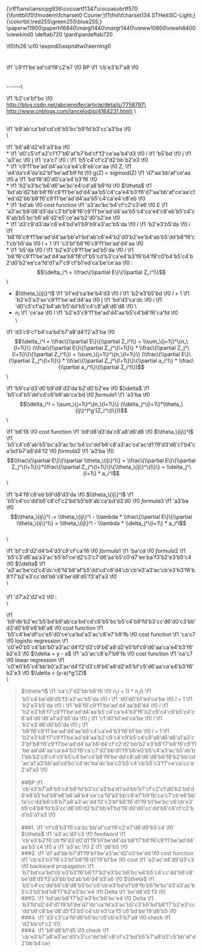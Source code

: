 {\rtf1\ansi\ansicpg936\cocoartf1347\cocoasubrtf570
{\fonttbl\f0\fmodern\fcharset0 Courier;\f1\fnil\fcharset134 STHeitiSC-Light;}
{\colortbl;\red255\green255\blue255;}
\paperw11900\paperh16840\margl1440\margr1440\vieww10800\viewh8400\viewkind0
\deftab720
\pard\pardeftab720

\f0\fs26 \cf0 \expnd0\expndtw0\kerning0
# 
\f1 \'c9\'f1\'be\'ad\'cd\'f8\'c2\'e7
\f0 BP
\f1 \'cb\'e3\'b7\'a8
\f0 \
\
\
------\

\f1 \'b2\'ce\'bf\'bc
\f0 \
http://blog.csdn.net/abcjennifer/article/details/7758797\
http://www.cnblogs.com/lancelod/p/4164231.html\
\
##
\f1 \'b9\'ab\'ca\'bd\'cd\'c6\'b5\'bc\'b9\'fd\'b3\'cc\'a3\'ba
\f0 \
   \
>
\f1 \'b6\'a8\'d2\'e5\'a3\'ba
\f0 \
* 
\f1 \'d0\'c5\'cf\'a2\'c1\'f7\'b6\'af\'b7\'bd\'cf\'f2\'ce\'aa\'b4\'d3
\f0 i
\f1 \'b5\'bd
\f0 j
\f1 \'a3\'ac
\f0 j
\f1 \'ca\'c7
\f0 i
\f1 \'b5\'c4\'cf\'c2\'d2\'bb\'b2\'e3
\f0  \
* 
\f1 \'c9\'f1\'be\'ad\'d4\'aa\'ca\'e4\'c8\'eb\'ce\'aa
\f0 Z, 
\f1 \'d4\'da\'c4\'da\'b2\'bf\'be\'ad\'b9\'fd
\f0  g(Z) = sigmoid(Z) 
\f1 \'d7\'aa\'bb\'af\'ce\'aa
\f0 a
\f1 \'bd\'f8\'d0\'d0\'ca\'e4\'b3\'f6
\f0 \
* 
\f1 \'b2\'e3\'bc\'b6\'d6\'ae\'bc\'e4\'cd\'a8\'b9\'fd
\f0 $\\theta$
\f1 \'bd\'ab\'d2\'bb\'b8\'f6\'c9\'f1\'be\'ad\'d4\'aa\'b5\'c4\'ca\'e4\'b3\'f6\'d7\'aa\'bb\'af\'ce\'aa\'c1\'ed\'d2\'bb\'b8\'f6\'c9\'f1\'be\'ad\'d4\'aa\'b5\'c4\'ca\'e4\'c8\'eb
\f0 \
* 
\f1 \'bd\'ab
\f0 cost function
\f1 \'a3\'ac\'bc\'b4\'cf\'c2\'c3\'e6
\f0 E
\f1 \'a3\'ac\'b9\'d8\'d3\'da\'c3\'bf\'b8\'f6\'c9\'f1\'be\'ad\'d4\'aa\'b5\'c4\'ca\'e4\'c8\'eb\'b5\'c4\'c6\'ab\'b5\'bc\'b6\'a8\'d2\'e5\'ce\'aa\'b2\'d0\'b2\'ee
\f0 \
* 
\f1 \'d3\'c9\'d3\'da\'c6\'e4\'bd\'e1\'b9\'b9\'a3\'ac\'b5\'da
\f0 $l$
\f1 \'b2\'e3\'b5\'da
\f0 $i$
\f1 \'b8\'f6\'c9\'f1\'be\'ad\'d4\'aa\'bb\'e1\'bd\'ab\'c6\'e4\'b2\'d0\'b2\'ee\'b4\'ab\'b5\'dd\'b8\'f8\'c1\'cb\'b5\'da
\f0 $l+1$
\f1 \'c3\'bf\'b8\'f6\'c9\'f1\'be\'ad\'d4\'aa
\f0 \
* 
\f1 \'b5\'da
\f0 $l$
\f1 \'b2\'e3\'c9\'f1\'be\'ad\'b5\'da
\f0 $i$
\f1 \'b8\'f6\'c9\'f1\'be\'ad\'d4\'aa\'b8\'f8\'cf\'b5\'cd\'b3\'ca\'e4\'b3\'f6\'b4\'f8\'c0\'b4\'b5\'c4\'b2\'d0\'b2\'ee\'ca\'fd\'d1\'a7\'c9\'cf\'b1\'ed\'ca\'be\'ce\'aa
\f0 :$$\\delta_i^l = \\frac\{\\partial E\}\{\\partial Z_i^l\}$$\
* $\\theta_\{ij\}^l$
\f1 \'b1\'ed\'ca\'be\'b4\'d3
\f0 $l$
\f1 \'b2\'e3\'b5\'bd
\f0 $l+1$
\f1 \'b2\'e3\'a3\'ac\'c9\'f1\'be\'ad\'d4\'aa
\f0 j
\f1 \'bd\'d3\'ca\'dc
\f0 i
\f1 \'d0\'c5\'cf\'a2\'b4\'ab\'b5\'dd\'b5\'c4\'c8\'a8\'d6\'d8
\f0 \
* $n_l$
\f1 \'ce\'aa
\f0 $l$
\f1 \'b2\'e3\'c9\'f1\'be\'ad\'d4\'aa\'b5\'c4\'b8\'f6\'ca\'fd
\f0 \
\

\f1 \'d3\'c9\'c1\'b4\'ca\'bd\'b7\'a8\'d4\'f2\'a3\'ba
\f0 $$\\delta_i^l = \\frac\{\\partial E\}\{\\partial Z_i^l\} = \\sum_\{j=1\}^\{n_\{l+1\}\} (\\frac\{\\partial E\}\{\\partial Z_j^\{l+1\}\} * \\frac\{\\partial Z_j^\{l+1\}\}\{\\partial Z_i^l\}) = \\sum_\{j=1\}^\{n_\{l+1\}\} (\\frac\{\\partial E\}\{\\partial Z_j^\{l+1\}\} * \\frac\{\\partial Z_j^\{l+1\}\}\{\\partial a_i^l\} * \\frac\{\\partial a_i^l\}\{\\partial Z_i^l\})$$\

\f1 \'b9\'ca\'d3\'d0\'b9\'d8\'d3\'da\'b2\'d0\'b2\'ee
\f0 $\\delta$
\f1 \'b5\'c4\'b5\'dd\'cd\'c6\'b9\'ab\'ca\'bd
\f0  $formula 1$
\f1 \'a3\'ba
\f0 $$\\delta_i^l = \\sum_\{j=1\}^\{n_\{l+1\}\} (\\delta_j^\{l+1\}*\\theta_\{ij\}^l*g'(Z_i^\{l\}))$$\

\f1 \'b6\'f8
\f0 cost function
\f1 \'b9\'d8\'d3\'da\'c8\'a8\'d6\'d8
\f0 $\\theta_\{ij\}^l$
\f1 \'b5\'c4\'c6\'ab\'b5\'bc\'a3\'ac\'bc\'b4\'cc\'dd\'b6\'c8\'a3\'ac\'cd\'ac\'d1\'f9\'d3\'d6\'c1\'b4\'ca\'bd\'b7\'a8\'d4\'f2
\f0 $formula 2$
\f1 \'a3\'ba
\f0 $$\\frac\{\\partial E\}\{\\partial \\theta_\{ij\}^l\}  = \\frac\{\\partial E\}\{\\partial Z_j^\{l+1\}\}*\\frac\{\\partial Z_j^\{l+1\}\}\{\\theta_\{ij\}^\{l\}\} = \\delta_j^\{l+1\} * a_i^l$$\

\f1 \'b4\'f8\'c8\'eb\'b9\'d8\'d3\'da
\f0 $\\theta_\{ij\}^l$
\f1 \'b5\'c4\'cc\'dd\'b6\'c8\'cf\'c2\'bd\'b5\'b9\'ab\'ca\'bd\'d3\'d0
\f0  $formula 3$
\f1 \'a3\'ba
\f0  $$\\theta_\{ij\}^l := \\theta_\{ij\}^l - \\lambda * \\frac\{\\partial E\}\{\\partial \\theta_\{ij\}^l\} = \\theta_\{ij\}^l - \\lambda * \\delta_j^\{l+1\} * a_i^l$$\
\

\f1 \'bf\'c9\'d2\'d4\'b4\'d3\'c9\'cf\'ca\'f6
\f0  $formula 1$ 
\f1 \'ba\'cd
\f0  $formula 2$ 
\f1 \'b5\'c3\'d6\'aa\'a3\'ac\'b5\'b1\'ce\'d2\'c3\'c7\'d6\'aa\'b5\'c0\'d7\'ee\'ba\'f3\'b2\'e3\'b5\'c4
\f0 $\\delta$
\f1 \'a3\'ac\'be\'cd\'c4\'dc\'c6\'f4\'b6\'af\'b5\'dd\'cd\'c6\'d4\'cb\'cb\'e3\'a3\'ac\'cb\'e3\'b3\'f6\'b8\'f7\'b2\'e3\'cc\'dd\'b6\'c8\'be\'d8\'d5\'f3\'a1\'a3
\f0 \
\
>####
\f1 \'d7\'a2\'d2\'e2
\f0 :\
\
>
\f1 \'b9\'db\'b2\'ec\'b5\'bd\'b9\'ab\'ca\'bd\'cd\'c6\'b5\'bc\'b5\'c4\'b9\'fd\'b3\'cc\'d6\'d0\'c3\'bb\'d3\'d0\'b9\'e6\'b6\'a8
\f0 cost function
\f1 \'b5\'c4\'be\'df\'cc\'e5\'d0\'ce\'ca\'bd\'a3\'ac\'c8\'e7\'b9\'fb
\f0 cost function
\f1 \'ca\'c7
\f0 logistic regression
\f1 \'c0\'e0\'b5\'c4\'bb\'b0\'a3\'ac\'d4\'f2\'d3\'c9\'b6\'a8\'d2\'e5\'bf\'c9\'d6\'aa\'ca\'e4\'b3\'f6\'b2\'e3
\f0  $\\delta = y - a$
\f1 \'a3\'ac\'c8\'e7\'b9\'fb
\f0 cost function
\f1 \'ca\'c7
\f0 linear regression
\f1 \'c0\'e0\'b5\'c4\'bb\'b0\'a3\'ac\'d4\'f2\'d3\'c9\'b6\'a8\'d2\'e5\'bf\'c9\'d6\'aa\'ca\'e4\'b3\'f6\'b2\'e3
\f0  $\\delta = (y-a)*g'(Z)$ \
\
> $\\theta^l$
\f1 \'ca\'c7\'d2\'bb\'b8\'f6
\f0 $n_\{l+1\} * n_\{l\}$
\f1 \'b5\'c4\'be\'d8\'d5\'f3\'a3\'ac\'b5\'da
\f0 $i$
\f1 \'d0\'d0\'b1\'ed\'ca\'be
\f0 $l+1$
\f1 \'b2\'e3\'b5\'da
\f0 i
\f1 \'b8\'f6\'c9\'f1\'be\'ad\'d4\'aa\'b6\'d4
\f0 $l$
\f1 \'b2\'e3\'b8\'f7\'c9\'f1\'be\'ad\'d4\'aa\'b5\'c4\'ca\'e4\'b3\'f6\'b2\'c9\'c4\'c9\'b5\'c4\'c8\'a8\'d6\'d8\'a1\'a3\'b5\'da
\f0 j
\f1 \'c1\'d0\'b1\'ed\'ca\'be
\f0 $l$
\f1 \'b2\'e3\'d6\'d0\'b5\'da
\f0 j
\f1 \'b8\'f6\'c9\'f1\'be\'ad\'d4\'aa\'b5\'c4\'ca\'e4\'b3\'f6\'b1\'bb
\f0 $l+1$
\f1 \'b2\'e3\'b8\'f7\'c9\'f1\'be\'ad\'d4\'aa\'b2\'c9\'c4\'c9\'b5\'c4\'c8\'a8\'d6\'d8\'a1\'a3\'c3\'bf\'b8\'f6\'c9\'f1\'be\'ad\'d4\'aa\'b6\'d4\'cf\'c2\'d2\'bb\'b2\'e3\'b8\'f7\'b8\'f6\'c9\'f1\'be\'ad\'d4\'aa\'ca\'e4\'b3\'f6\'ca\'c7\'d2\'bb\'d1\'f9\'b6\'e0\'b5\'c4\'a3\'ac\'b5\'ab\'b1\'bb\'b2\'c9\'c4\'c9\'b5\'c4\'be\'cd\'b8\'f9\'be\'dd\'c8\'a8\'d6\'d8\'b6\'f8\'b2\'bb\'cd\'ac\'a1\'a3\'bb\'ad\'cd\'bc\'c4\'dc\'ba\'dc\'ba\'c3\'b5\'c4\'cb\'b5\'c3\'f7\'ce\'ca\'cc\'e2\'a1\'a3
\f0 \
\
##BP
\f1 \'cb\'e3\'b7\'a8\'b5\'c4\'b9\'fd\'b3\'cc\'a3\'ba\'d1\'ad\'bb\'b7\'cf\'c2\'c1\'d0\'b2\'bd\'d6\'e8\'b5\'bd\'b9\'e6\'b6\'a8\'b4\'ce\'ca\'fd\'a3\'bb\'c8\'e7\'b9\'fb\'ca\'c7\'cb\'e6\'bb\'fa\'cc\'dd\'b6\'c8\'b7\'a8\'a3\'ac\'d4\'f2\'c3\'bf\'b8\'f6\'d1\'f9\'b1\'be\'bc\'c6\'cb\'e3\'b5\'c4\'b9\'fd\'b3\'cc\'d6\'d0\'d2\'b2\'bb\'e1\'bd\'f8\'d0\'d0\'cc\'dd\'b6\'c8\'cf\'c2\'bd\'b5\'a1\'a3
\f0 \
\
###1. 
\f1 \'cf\'c8\'b3\'f5\'ca\'bc\'bb\'af\'cd\'f8\'c2\'e7\'d6\'d0\'b5\'c4
\f0 $\\theta$
\f1 \'a3\'ac\'d3\'c3
\f0 feedword
\f1 \'cb\'e3\'b3\'f6\'cb\'f9\'d3\'d0\'d1\'f9\'b1\'be\'d4\'da\'b8\'f7\'b8\'f6\'c9\'f1\'be\'ad\'d4\'aa\'b5\'c4
\f0 a
\f1 \'a3\'ac
\f0 Z
\f1 \'d6\'b5
\f0 \
###2. 
\f1 \'d1\'ad\'bb\'b7\'d1\'f9\'b1\'be\'a3\'ac\'d2\'c0\'be\'dd
\f0 cost function
\f1 \'cb\'e3\'b3\'f6\'c3\'bf\'b8\'f6\'d1\'f9\'b1\'be
\f0 cost
\f1 \'a3\'ac\'d4\'d9\'d3\'c3
\f0 backward propagation
\f1 \'b7\'bd\'ca\'bd\'cb\'e3\'b3\'f6\'b8\'f7\'b2\'e3\'bc\'b6\'bc\'e4\'b5\'c4\'cc\'dd\'b6\'c8\'be\'d8\'d5\'f3\'a3\'bb\'bd\'ab\'b6\'d4\'d3\'a6
\f0 $\\theta$
\f1 \'b5\'c4\'cc\'dd\'b6\'c8\'d6\'b5\'bc\'c6\'cb\'e3\'bd\'e1\'b9\'fb\'b5\'fe\'bc\'d3\'a3\'ac\'b5\'c3\'b5\'bd\'b8\'f7\'b2\'e3\'bc\'e4
\f0 Delta
\f1 \'be\'d8\'d5\'f3
\f0 \
###3. 
\f1 \'bd\'ab\'b8\'f7\'b2\'e3\'bc\'b6\'bc\'e4
\f0 Delta
\f1 \'b3\'fd\'d2\'d4\'d1\'f9\'b1\'be\'d7\'dc\'ca\'fd\'a3\'ac\'b5\'c3\'b5\'bd\'b8\'f7\'b2\'e3\'cc\'dd\'b6\'c8\'be\'d8\'d5\'f3\'b5\'c4\'cb\'e3\'ca\'f5\'c6\'bd\'be\'f9\'d6\'b5
\f0 \
###4. 
\f1 \'d3\'c3\'ca\'fd\'d6\'b5\'bc\'c6\'cb\'e3\'b7\'a8
\f0 check
\f1 \'d2\'bb\'cf\'c2
\f0 \
###4. 
\f1 \'b9\'d8\'b1\'d5
\f0 check
\f1 \'cb\'e3\'b7\'a8\'a3\'ac\'d3\'c3\'cc\'dd\'b6\'c8\'cf\'c2\'bd\'b5\'b7\'a8\'d3\'c5\'bb\'af\'d2\'bb\'b4\'ce}